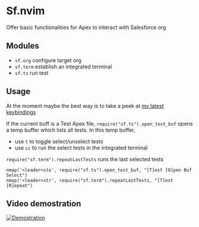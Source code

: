 # Sf.nvim

Offer basic functionalities for Apex to interact with Salesforce org

## Modules

- `sf.org` configure target org
- `sf.term` establish an integrated terminal
- `sf.ts` run test

## Usage

At the moment maybe the best way is to take a peek at [my latest
keybindings](https://github.com/xixiaofinland/dotfiles/blob/main/.config/nvim/after/ftplugin/apex.lua)

If the current buff is a Test Apex file, `require("sf.ts").open_test_buf` opens a temp buffer which lists all tests.
In this temp buffer, 
- use `t` to toggle select/unselect tests
- use `cc` to run the select tests in the integrated terminal

`require("sf.term").repeatLastTests` runs the last selected tests

```
nmap('<leader>sto', require("sf.ts").open_test_buf, "[T]est [O]pen Buf Select")
nmap('<leader>str', require("sf.term").repeatLastTests, "[T]est [R]epeat")
```

## Video demostration

[![Demostration](https://img.youtube.com/vi/qrJmjJFPALY/0.jpg)](https://youtu.be/qrJmjJFPALY?si=QRq_fNxXfP2ThcBy&t=846)

